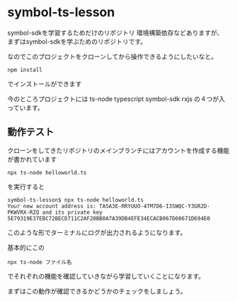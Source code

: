 # symbol-ts-lesson

symbol-sdkを学習するためだけのリポジトリ
環境構築依存などありますが、
まずはsymbol-sdkを学ぶためのリポジトリです。

なのでこのプロジェクトをクローンしてから操作できるようにしたいなと。

``` terminal
npm install
```

でインストールができます

今のところプロジェクトには
ts-node
typescript
symbol-sdk
rxjs
の４つが入っています。

## 動作テスト

クローンをしてきたリポジトリのメインブランチにはアカウントを作成する機能が書かれています

``` terminal
npx ts-node helloworld.ts
```

を実行すると

``` console.log
symbol-ts-lesson$ npx ts-node helloworld.ts
Your new account address is: TA5A3E-RRYUUO-4TM7D6-I3SWQC-Y3GR2D-PKWVRX-RZQ and its private key 5E79319E37EBC72BECD711C2AF20BB0A7A39DB4EFE34ECACB067D60671D694E0
```

このような形でターミナルにログが出力されるようになります。

基本的にこの

``` terminal
npx ts-node ファイル名
```

でそれぞれの機能を確認していきながら学習していくことになります。

まずはこの動作が確認できるかどうかのチェックをしましょう。

